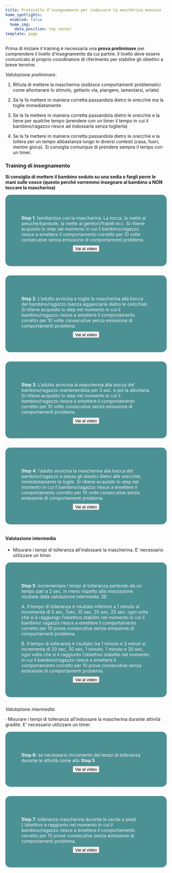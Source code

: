 ```yaml
---
title: Protocollo d’insegnamento per indossare la mascherina monouso
home_spotlights:
  enabled: false
  home_img:
    data_position: top center
template: page
---
```


Prima di iniziare il training è necessaria una **prova preliminare** per comprendere il livello d’insegnamento da cui partire. Il livello deve essere comunicato al proprio coordinatore di riferimento per stabilire gli obiettivi a breve termine.

*Valutazione preliminare:*

1)   Rifiuta di mettere la mascherina (esibisce comportamenti problematici come allontanare lo stimolo, gettarlo via, piangere, lamentarsi, urlate)

2)   Se la fa mettere in maniera corretta passandola dietro le orecchie ma la toglie immediatamente

3)   Se la fa mettere in maniera corretta passandola dietro le orecchie e la tiene per qualche tempo (prendere con un timer il tempo in cui il bambino/ragazzo riesce ad indossarla senza toglierla)

4)   Se la fa mettere in maniera corretta passandola dietro le orecchie e la tollera per un tempo abbastanza lungo in diversi contesti (casa, fuori, mentre gioca). Si consiglia comunque di prendere sempre il tempo con un timer.

### Training di insegnamento

**Si consiglia di mettere il bambino seduto su una sedia e fargli porre le mani sulle cosce (questo perché vorremmo insegnare al bambino a NON toccare la mascherina)**

<div style="background-color:#4c9194;color:whitesmoke;padding:50px;border-radius:15px">

**Step 1**: familiarizza con la mascherina. La tocca, la mette ai peluche/bambole, la mette ai genitori/fratelli ecc. Si ritiene acquisito lo step nel momento in cui il bambino/ragazzo riesce a emettere il comportamento corretto per 10 volte consecutive senza emissione di comportamenti problema.

<style>
.container {
  height: 10px;
  position: relative;
}

.center {
  margin: 0;
  position: absolute;
  top: 50%;
  left: 50%;
  -ms-transform: translate(-50%, -50%);
  transform: translate(-50%, -50%);
}
</style>

<div class="container">
  <div class="center">
    <button>Vai al video</button>
  </div>
</div>


</div>

<hr width="0%">

<div style="background-color:#4c9194;color:whitesmoke;padding:50px;border-radius:15px">


**Step 2**: L’adulto avvicina e toglie la mascherina alla bocca del bambino/ragazzo (senza agganciarla dietro le orecchie). Si ritiene acquisito lo step nel momento in cui il bambino/ragazzo riesce a emettere il comportamento corretto per 10 volte consecutive senza emissione di comportamenti problema.

<style>
.container {
  height: 10px;
  position: relative;
}

.center {
  margin: 0;
  position: absolute;
  top: 50%;
  left: 50%;
  -ms-transform: translate(-50%, -50%);
  transform: translate(-50%, -50%);
}
</style>

<div class="container">
  <div class="center">
    <button>Vai al video</button>
  </div>
</div>


</div>

<hr width="0%">

<div style="background-color:#4c9194;color:whitesmoke;padding:50px;border-radius:15px">


**Step 3**: L’adulto avvicina la mascherina alla bocca del bambino/ragazzo mantenendola per 3 sec. e poi la allontana. Si ritiene acquisito lo step nel momento in cui il bambino/ragazzo riesce a emettere il comportamento corretto per 10 volte consecutive senza emissione di comportamenti problema.

<style>
.container {
  height: 10px;
  position: relative;
}

.center {
  margin: 0;
  position: absolute;
  top: 50%;
  left: 50%;
  -ms-transform: translate(-50%, -50%);
  transform: translate(-50%, -50%);
}
</style>

<div class="container">
  <div class="center">
    <button>Vai al video</button>
  </div>
</div>


</div>

<hr width="0%">

<div style="background-color:#4c9194;color:whitesmoke;padding:50px;border-radius:15px">


**Step 4**: l’adulto avvicina la mascherina alla bocca del bambino/ragazzo e passa gli elastici dietro alle orecchie; immediatamente la toglie. Si ritiene acquisito lo step nel momento in cui il bambino/ragazzo riesce a emettere il comportamento corretto per 10 volte consecutive senza emissione di comportamenti problema.

<style>
.container {
  height: 10px;
  position: relative;
}

.center {
  margin: 0;
  position: absolute;
  top: 50%;
  left: 50%;
  -ms-transform: translate(-50%, -50%);
  transform: translate(-50%, -50%);
}
</style>

<div class="container">
  <div class="center">
    <button>Vai al video</button>
  </div>
</div>


</div>

<hr width="0%">

#### Valutazione intermedia

- Misurare i tempi di tolleranza all’indossare la mascherina. E’ necessario utilizzare un timer.


<div style="background-color:#4c9194;color:whitesmoke;padding:50px;border-radius:15px">


**Step 5**: incrementare i tempi di tolleranza partendo da un tempo pari a 2 sec. in meno rispetto alla misurazione risultata dalla valutazione intermedia. SE:

A.   Il tempo di tolleranza è risultato inferiore a 1 minuto si incrementa di 5 sec, 7sec, 10 sec, 20 sec, 25 sec. ogni volta che si è raggiungo l’obiettivo stabilito nel momento in cui il bambino/ ragazzo riesce a emettere il comportamento corretto per 10 prove consecutive senza emissione di comportamenti problema.

B.   Il tempo di tolleranza è risultato tra 1 minuto e 3 minuti si incrementa di 20 sec, 30 sec, 1 minuto, 1 minuto e 30 sec. ogni volta che si è raggiunto l’obiettivo stabilito nel momento in cui il bambino/ragazzo riesce a emettere il comportamento corretto per 10 prove consecutive senza emissione di comportamenti problema.

<style>
.container {
  height: 10px;
  position: relative;
}

.center {
  margin: 0;
  position: absolute;
  top: 50%;
  left: 50%;
  -ms-transform: translate(-50%, -50%);
  transform: translate(-50%, -50%);
}
</style>

<div class="container">
  <div class="center">
    <button>Vai al video</button>
  </div>
</div>


</div>

<hr width="0%">

*Valutazione intermedia:*

·    Misurare i tempi di tolleranza all’indossare la mascherina durante attività gradite. E’ necessario utilizzare un timer.

<div style="background-color:#4c9194;color:whitesmoke;padding:50px;border-radius:15px">

**Step 6:** se necessario incremento dei tempi di tolleranza durante le attività come allo **Step 5**

<style>
.container {
  height: 10px;
  position: relative;
}

.center {
  margin: 0;
  position: absolute;
  top: 50%;
  left: 50%;
  -ms-transform: translate(-50%, -50%);
  transform: translate(-50%, -50%);
}
</style>

<div class="container">
  <div class="center">
    <button>Vai al video</button>
  </div>
</div>


</div>

<hr width="0%">

<div style="background-color:#4c9194;color:whitesmoke;padding:50px;border-radius:15px">

**Step 7**: tolleranza mascherina durante le uscite a piedi. L’obiettivo è raggiunto nel momento in cui il bambino/ragazzo riesce a emettere il comportamento corretto per 10 prove consecutive senza emissione di comportamenti problema.

<style>
.container {
  height: 10px;
  position: relative;
}

.center {
  margin: 0;
  position: absolute;
  top: 50%;
  left: 50%;
  -ms-transform: translate(-50%, -50%);
  transform: translate(-50%, -50%);
}
</style>

<div class="container">
  <div class="center">
    <button>Vai al video</button>
  </div>
</div>


</div>



 

 

 

 
